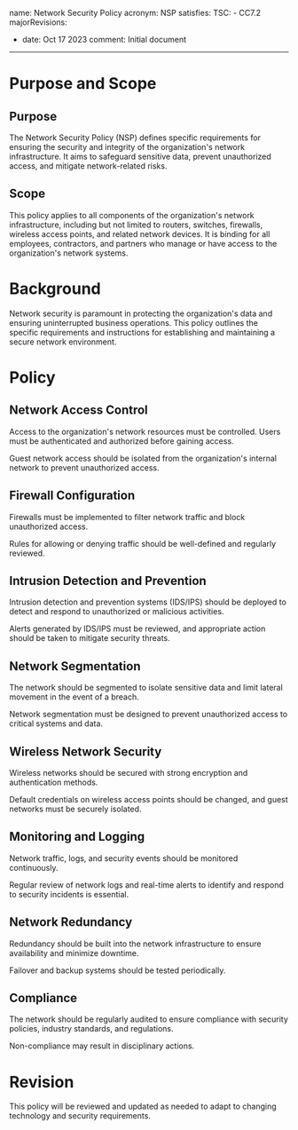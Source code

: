 name: Network Security Policy
acronym: NSP
satisfies:
  TSC:
    - CC7.2
majorRevisions:
  - date: Oct 17 2023
    comment: Initial document
---
# Purpose and Scope
## Purpose
The Network Security Policy (NSP) defines specific requirements for ensuring the security and integrity of the organization's network infrastructure. It aims to safeguard sensitive data, prevent unauthorized access, and mitigate network-related risks.

## Scope
This policy applies to all components of the organization's network infrastructure, including but not limited to routers, switches, firewalls, wireless access points, and related network devices. It is binding for all employees, contractors, and partners who manage or have access to the organization's network systems.

# Background
Network security is paramount in protecting the organization's data and ensuring uninterrupted business operations. This policy outlines the specific requirements and instructions for establishing and maintaining a secure network environment.

# Policy
## Network Access Control
Access to the organization's network resources must be controlled. Users must be authenticated and authorized before gaining access.

Guest network access should be isolated from the organization's internal network to prevent unauthorized access.

## Firewall Configuration
Firewalls must be implemented to filter network traffic and block unauthorized access.

Rules for allowing or denying traffic should be well-defined and regularly reviewed.

## Intrusion Detection and Prevention
Intrusion detection and prevention systems (IDS/IPS) should be deployed to detect and respond to unauthorized or malicious activities.

Alerts generated by IDS/IPS must be reviewed, and appropriate action should be taken to mitigate security threats.

## Network Segmentation
The network should be segmented to isolate sensitive data and limit lateral movement in the event of a breach.

Network segmentation must be designed to prevent unauthorized access to critical systems and data.

## Wireless Network Security
Wireless networks should be secured with strong encryption and authentication methods.

Default credentials on wireless access points should be changed, and guest networks must be securely isolated.

## Monitoring and Logging
Network traffic, logs, and security events should be monitored continuously.

Regular review of network logs and real-time alerts to identify and respond to security incidents is essential.

## Network Redundancy
Redundancy should be built into the network infrastructure to ensure availability and minimize downtime.

Failover and backup systems should be tested periodically.

## Compliance
The network should be regularly audited to ensure compliance with security policies, industry standards, and regulations.

Non-compliance may result in disciplinary actions.

# Revision
This policy will be reviewed and updated as needed to adapt to changing technology and security requirements.

